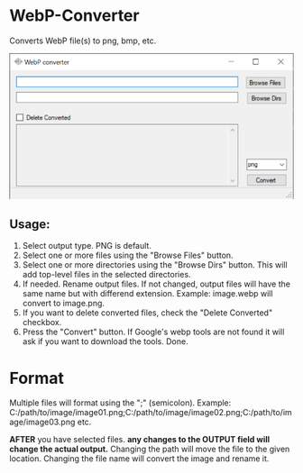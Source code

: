 # WebP-Converter
Converts WebP file(s) to png, bmp, etc.

![WebP Converter](/README/Form01.png)

## Usage:
1. Select output type. PNG is default.
2. Select one or more files using the "Browse Files" button.
3. Select one or more directories using the "Browse Dirs" button. This will add top-level files in the selected directories.
4. If needed. Rename output files. If not changed, output files will have the same name but with differend extension.
Example: image.webp will convert to image.png.
5. If you want to delete converted files, check the "Delete Converted" checkbox.
6. Press the "Convert" button. If Google's webp tools are not found it will ask if you want to download the tools.
Done.

# Format
Multiple files will format using the ";" (semicolon).
Example: C:/path/to/image/image01.png;C:/path/to/image/image02.png;C:/path/to/image/image03.png etc.

**AFTER** you have selected files. **any changes to the OUTPUT field will change the actual output.**
Changing the path will move the file to the given location.
Changing the file name will convert the image and rename it.
